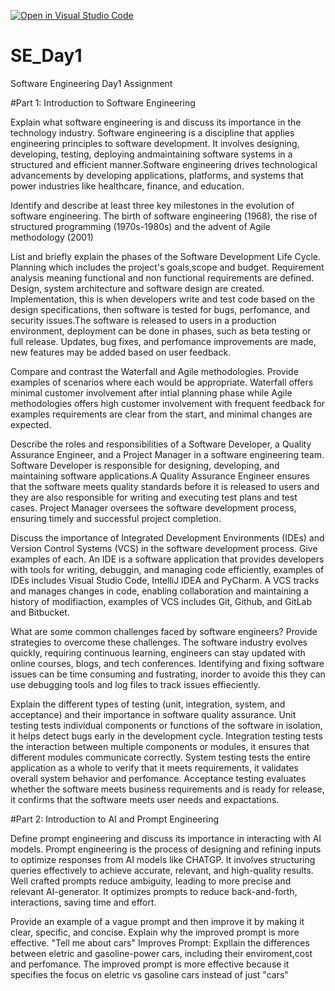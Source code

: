 [![Open in Visual Studio Code](https://classroom.github.com/assets/open-in-vscode-2e0aaae1b6195c2367325f4f02e2d04e9abb55f0b24a779b69b11b9e10269abc.svg)](https://classroom.github.com/online_ide?assignment_repo_id=18403850&assignment_repo_type=AssignmentRepo)
# SE_Day1
Software Engineering Day1 Assignment

#Part 1: Introduction to Software Engineering

Explain what software engineering is and discuss its importance in the technology industry.
Software engineering is a discipline that applies engineering principles to software development. It involves designing, developing, testing, deploying andmaintaining software systems in a structured and efficient manner.Software engineering drives technological advancements by developing applications, platforms, and systems that power industries like healthcare, finance, and education.

Identify and describe at least three key milestones in the evolution of software engineering.
The birth of software engineering (1968), the rise of structured programming (1970s-1980s) and the advent of Agile methodology (2001)

List and briefly explain the phases of the Software Development Life Cycle.
Planning which includes the project's goals,scope and budget. Requirement analysis meaning functional and non functional requirements are defined. Design, system architecture and software design are created. Implementation, this is when developers write and test code based on the design specifications, then software is tested for bugs, perfomance, and security issues.The software is released to users in a production environment, deployment can be done in phases, such as beta testing or full release. Updates, bug fixes, and perfomance improvements are made, new features may be added based on user feedback.

Compare and contrast the Waterfall and Agile methodologies. Provide examples of scenarios where each would be appropriate.
Waterfall offers minimal customer involvement after intial planning phase while Agile methodologies offers high customer involvement with frequent feedback for examples requirements are clear from the start, and minimal changes are expected.
 
Describe the roles and responsibilities of a Software Developer, a Quality Assurance Engineer, and a Project Manager in a software engineering team.
Software Developer is responsible for designing, developing, and maintaining software applications.A Quality Assurance Engineer ensures that the software meets quality standards before it is released to users and they are also responsible for writing and executing test plans and test cases. Project Manager oversees the software development process, ensuring timely and successful project completion.

Discuss the importance of Integrated Development Environments (IDEs) and Version Control Systems (VCS) in the software development process. Give examples of each.
An IDE is a software application that provides developers with tools for writing, debuggin, and managing code efficiently, examples of IDEs includes Visual Studio Code, IntelliJ IDEA and PyCharm. A VCS tracks and manages changes in code, enabling collaboration and maintaining a history of modifiaction, examples of VCS includes Git, Github, and GitLab and Bitbucket.

What are some common challenges faced by software engineers? Provide strategies to overcome these challenges.
The software industry evolves quickly, requiring continuous learning, engineers can stay updated with online courses, blogs, and tech conferences.
Identifying and fixing software issues can be time consuming and fustrating, inorder to avoide this they can use debugging tools and log files to track issues effieciently.

Explain the different types of testing (unit, integration, system, and acceptance) and their importance in software quality assurance.
Unit testing tests individual components or functions of the software in isolation, it helps detect  bugs early in the development cycle. Integration testing tests the interaction between multiple components or modules, it ensures that different modules communicate correctly. System testing tests the entire application as a whole to verify that it meets requirements, it validates overall system behavior and perfomance. Acceptance testing evaluates whether the software meets business requirements and is ready for release, it confirms that the software meets user needs and expactations.

#Part 2: Introduction to AI and Prompt Engineering


Define prompt engineering and discuss its importance in interacting with AI models.
Prompt engineering is the process of designing and refining inputs to optimize responses from AI models like CHATGP. It involves structuring queries effectively to achieve accurate, relevant, and high-quality results. Well crafted prompts reduce ambiguity, leading to more precise and relevant AI-generator. It optimizes prompts to reduce back-and-forth, interactions, saving time and effort.

Provide an example of a vague prompt and then improve it by making it clear, specific, and concise. Explain why the improved prompt is more effective.
"Tell me about cars"
Improves Prompt:
Expllain the differences between eletric and gasoline-power cars, including their enviroment,cost and perfomance. The improved prompt is more effective because it specifies the focus on eletric vs gasoline cars instead of just "cars"
